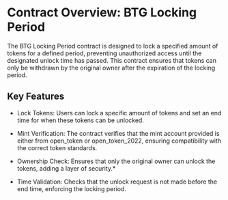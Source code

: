 # Contract Overview: BTG Locking Period
The BTG Locking Period contract is designed to lock a specified amount of tokens for a defined period, preventing unauthorized access until the designated unlock time has passed. This contract ensures that tokens can only be withdrawn by the original owner after the expiration of the locking period.

## Key Features
* Lock Tokens: Users can lock a specific amount of tokens and set an end time for when these tokens can be unlocked.

* Mint Verification: The contract verifies that the mint account provided is either from open_token or open_token_2022, ensuring compatibility with the correct token standards.
* Ownership Check: Ensures that only the original owner can unlock the tokens, adding a layer of security.*
* Time Validation: Checks that the unlock request is not made before the end time, enforcing the locking period.